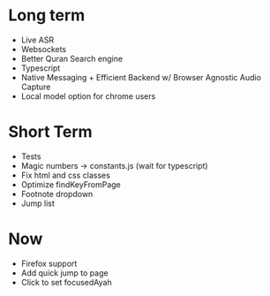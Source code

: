 # Long term
- Live ASR
- Websockets
- Better Quran Search engine
- Typescript
- Native Messaging + Efficient Backend w/ Browser Agnostic Audio Capture
- Local model option for chrome users 

# Short Term
- Tests
- Magic numbers -> constants.js (wait for typescript)
- Fix html and css classes
- Optimize findKeyFromPage
- Footnote dropdown
- Jump list

# Now
- Firefox support
- Add quick jump to page 
- Click to set focusedAyah
